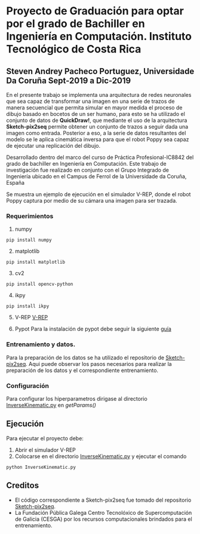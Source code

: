 # Proyecto de Graduación para optar por el grado de Bachiller en Ingeniería en Computación. Instituto Tecnológico de Costa Rica
## Steven Andrey Pacheco Portuguez, Universidade Da Coruña Sept-2019 a Dic-2019
En el presente trabajo se implementa una arquitectura de redes neuronales que sea capaz de transformar una imagen en una serie de trazos de manera secuencial que permita simular en mayor medida el proceso de dibujo basado en bocetos de un ser humano, para esto se ha utilizado el conjunto de datos de **QuickDraw!**, que mediante el uso de la arquitectura **Sketch-pix2seq** permite obtener un conjunto de trazos a seguir dada una imagen como entrada. Posterior a eso, a la serie de datos resultantes del modelo se le aplica cinemática inversa para que el robot Poppy sea capaz de ejecutar una replicación del dibujo. 

Desarrollado dentro del marco del curso de Práctica Profesional-IC8842 del grado de bachiller en Ingeniería en Computación. Este trabajo de investigación fue realizado en conjunto con el Grupo Integrado de Ingeniería ubicado en el Campus de Ferrol de la Universidade da Coruña, España

Se muestra un ejemplo de ejecución en el simulador V-REP, donde el robot Poppy captura por medio de su cámara una imagen para ser trazada.

### Requerimientos
1. numpy
```
pip install numpy
```
2. matplotlib
```
pip install matplotlib
```
3. cv2
```
pip install opencv-python 
```
4. ikpy
```
pip install ikpy
```
5. V-REP
[V-REP](./V-REP_PRO_EDU_V3_6_2_Ubuntu16_04)

6. Pypot
Para la instalación de pypot debe seguir la siguiente [guía](./Poppy/README.md)

### Entrenamiento y datos.
Para la preparación de los datos se ha utilizado el repositorio de [Sketch-pix2seq](https://github.com/MarkMoHR/sketch-pix2seq). Aqui puede observar los pasos necesarios para realizar la preparación de los datos y  el correspondiente entrenamiento.

### Configuración
Para configurar los hiperparametros dirigase al directorio [InverseKinematic.py](./InverseKinematic/code/InverseKinematic.py) en *getParams()*

## Ejecución
Para ejecutar el proyecto debe:
1. Abrir el simulador V-REP
2. Colocarse en el directorio [InverseKinematic.py](./InverseKinematic/code) y ejecutar el comando  
```
python InverseKinematic.py
 ```

## Creditos
- El código correspondiente a Sketch-pix2seq fue tomado del repositorio [Sketch-pix2seq](https://github.com/MarkMoHR/sketch-pix2seq).
- La Fundación Pública Galega Centro Tecnolóxico de Supercomputación de Galicia (CESGA) por los recursos computacionales brindados para el entrenamiento. 
